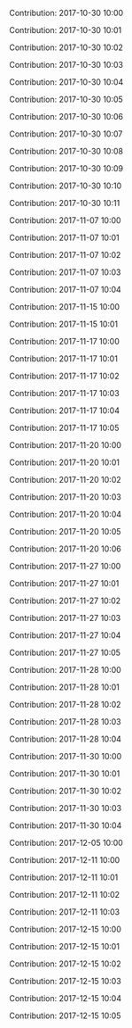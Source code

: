 Contribution: 2017-10-30 10:00

Contribution: 2017-10-30 10:01

Contribution: 2017-10-30 10:02

Contribution: 2017-10-30 10:03

Contribution: 2017-10-30 10:04

Contribution: 2017-10-30 10:05

Contribution: 2017-10-30 10:06

Contribution: 2017-10-30 10:07

Contribution: 2017-10-30 10:08

Contribution: 2017-10-30 10:09

Contribution: 2017-10-30 10:10

Contribution: 2017-10-30 10:11

Contribution: 2017-11-07 10:00

Contribution: 2017-11-07 10:01

Contribution: 2017-11-07 10:02

Contribution: 2017-11-07 10:03

Contribution: 2017-11-07 10:04

Contribution: 2017-11-15 10:00

Contribution: 2017-11-15 10:01

Contribution: 2017-11-17 10:00

Contribution: 2017-11-17 10:01

Contribution: 2017-11-17 10:02

Contribution: 2017-11-17 10:03

Contribution: 2017-11-17 10:04

Contribution: 2017-11-17 10:05

Contribution: 2017-11-20 10:00

Contribution: 2017-11-20 10:01

Contribution: 2017-11-20 10:02

Contribution: 2017-11-20 10:03

Contribution: 2017-11-20 10:04

Contribution: 2017-11-20 10:05

Contribution: 2017-11-20 10:06

Contribution: 2017-11-27 10:00

Contribution: 2017-11-27 10:01

Contribution: 2017-11-27 10:02

Contribution: 2017-11-27 10:03

Contribution: 2017-11-27 10:04

Contribution: 2017-11-27 10:05

Contribution: 2017-11-28 10:00

Contribution: 2017-11-28 10:01

Contribution: 2017-11-28 10:02

Contribution: 2017-11-28 10:03

Contribution: 2017-11-28 10:04

Contribution: 2017-11-30 10:00

Contribution: 2017-11-30 10:01

Contribution: 2017-11-30 10:02

Contribution: 2017-11-30 10:03

Contribution: 2017-11-30 10:04

Contribution: 2017-12-05 10:00

Contribution: 2017-12-11 10:00

Contribution: 2017-12-11 10:01

Contribution: 2017-12-11 10:02

Contribution: 2017-12-11 10:03

Contribution: 2017-12-15 10:00

Contribution: 2017-12-15 10:01

Contribution: 2017-12-15 10:02

Contribution: 2017-12-15 10:03

Contribution: 2017-12-15 10:04

Contribution: 2017-12-15 10:05

